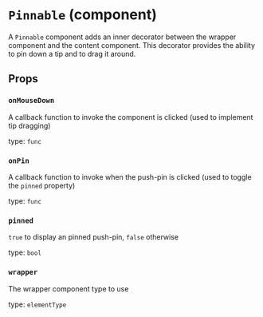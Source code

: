 `Pinnable` (component)
======================

A `Pinnable` component adds an inner decorator between
the wrapper component and the content component. This decorator
provides the ability to pin down a tip and to drag it around.

Props
-----

### `onMouseDown`

A callback function to invoke the component is clicked (used to implement tip dragging)

type: `func`


### `onPin`

A callback function to invoke when the push-pin is clicked (used to toggle the `pinned` property)

type: `func`


### `pinned`

`true` to display an pinned push-pin, `false` otherwise

type: `bool`


### `wrapper`

The wrapper component type to use

type: `elementType`

